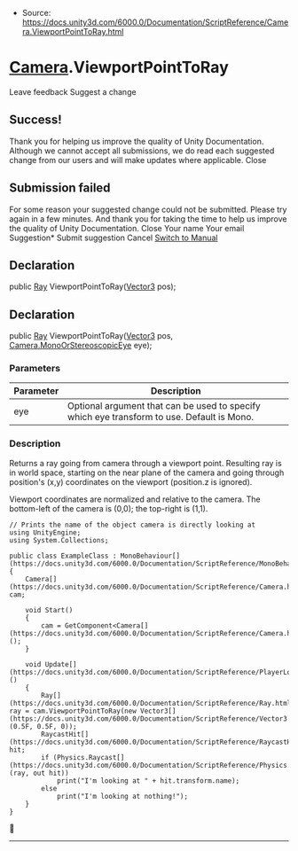 * Source: https://docs.unity3d.com/6000.0/Documentation/ScriptReference/Camera.ViewportPointToRay.html

#  [Camera](https://docs.unity3d.com/6000.0/Documentation/ScriptReference/Camera.html).ViewportPointToRay
Leave feedback
Suggest a change
## Success!
Thank you for helping us improve the quality of Unity Documentation. Although we cannot accept all submissions, we do read each suggested change from our users and will make updates where applicable.
Close
## Submission failed
For some reason your suggested change could not be submitted. Please <a>try again</a> in a few minutes. And thank you for taking the time to help us improve the quality of Unity Documentation.
Close
Your name Your email Suggestion* Submit suggestion
Cancel
[Switch to Manual](https://docs.unity3d.com/6000.0/Documentation/Manual/class-Camera.html "Go to Camera Component in the Manual")
## Declaration
public [Ray](https://docs.unity3d.com/6000.0/Documentation/ScriptReference/Ray.html) ViewportPointToRay([Vector3](https://docs.unity3d.com/6000.0/Documentation/ScriptReference/Vector3.html) pos); 
## Declaration
public [Ray](https://docs.unity3d.com/6000.0/Documentation/ScriptReference/Ray.html) ViewportPointToRay([Vector3](https://docs.unity3d.com/6000.0/Documentation/ScriptReference/Vector3.html) pos, [Camera.MonoOrStereoscopicEye](https://docs.unity3d.com/6000.0/Documentation/ScriptReference/Camera.MonoOrStereoscopicEye.html) eye); 
### Parameters
Parameter | Description  
---|---  
eye | Optional argument that can be used to specify which eye transform to use. Default is Mono.  
### Description
Returns a ray going from camera through a viewport point.
Resulting ray is in world space, starting on the near plane of the camera and going through position's (x,y) coordinates on the viewport (position.z is ignored).  
  
Viewport coordinates are normalized and relative to the camera. The bottom-left of the camera is (0,0); the top-right is (1,1).
```
// Prints the name of the object camera is directly looking at
using UnityEngine;
using System.Collections;  
  
public class ExampleClass : MonoBehaviour[](https://docs.unity3d.com/6000.0/Documentation/ScriptReference/MonoBehaviour.html)
{
    Camera[](https://docs.unity3d.com/6000.0/Documentation/ScriptReference/Camera.html) cam;  
  
    void Start()
    {
        cam = GetComponent<Camera[](https://docs.unity3d.com/6000.0/Documentation/ScriptReference/Camera.html)>();
    }  
  
    void Update[](https://docs.unity3d.com/6000.0/Documentation/ScriptReference/PlayerLoop.Update.html)()
    {
        Ray[](https://docs.unity3d.com/6000.0/Documentation/ScriptReference/Ray.html) ray = cam.ViewportPointToRay(new Vector3[](https://docs.unity3d.com/6000.0/Documentation/ScriptReference/Vector3.html)(0.5F, 0.5F, 0));
        RaycastHit[](https://docs.unity3d.com/6000.0/Documentation/ScriptReference/RaycastHit.html) hit;
        if (Physics.Raycast[](https://docs.unity3d.com/6000.0/Documentation/ScriptReference/Physics.Raycast.html)(ray, out hit))
            print("I'm looking at " + hit.transform.name);
        else
            print("I'm looking at nothing!");
    }
}

```

* * *
